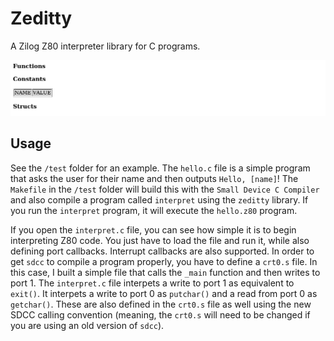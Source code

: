 # Zeditty
A Zilog Z80 interpreter library for C programs.

![img](https://github.com/amihart/CZ80LIB/raw/main/doc/doc.png)

## Usage

See the `/test` folder for an example. The `hello.c` file is a simple program that asks the user for their name and then outputs `Hello, [name]`! The `Makefile` in the `/test` folder will build this with the `Small Device C Compiler` and also compile a program called `interpret` using the `zeditty` library. If you run the `interpret` program, it will execute the `hello.z80` program.

If you open the `interpret.c` file, you can see how simple it is to begin interpreting Z80 code. You just have to load the file and run it, while also defining port callbacks. Interrupt callbacks are also supported. In order to get `sdcc` to compile a program properly, you have to define a `crt0.s` file. In this case, I built a simple file that calls the `_main` function and then writes to port 1. The `interpret.c` file interpets a write to port 1 as equivalent to `exit()`. It interpets a write to port 0 as `putchar()` and a read from port 0 as `getchar()`. These are also defined in the `crt0.s` file as well using the new SDCC calling convention (meaning, the `crt0.s` will need to be changed if you are using an old version of `sdcc`).
